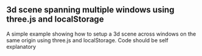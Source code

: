 ## 3d scene spanning multiple windows using three.js and localStorage

A simple example showing how to setup a 3d scene across windows on the same origin using three.js and localStorage. Code should be self explanatory
